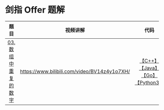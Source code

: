 # 剑指 Offer 题解

| 题目      | 视频讲解 | 代码     |
| :---:        |    :----:   |          :---: |
| [03. 数组中重复的数字](https://leetcode-cn.com/problems/shu-zu-zhong-zhong-fu-de-shu-zi-lcof/)      | https://www.bilibili.com/video/BV14z4y1o7XH/       | [【C++】](https://github.com/nsang202/jianzhiOffer/blob/main/C%2B%2B/03.%20%E6%95%B0%E7%BB%84%E4%B8%AD%E9%87%8D%E5%A4%8D%E7%9A%84%E6%95%B0%E5%AD%97.cpp)  [【Java】](https://github.com/nsang202/jianzhiOffer/blob/main/Java/03.%20%E6%95%B0%E7%BB%84%E4%B8%AD%E9%87%8D%E5%A4%8D%E7%9A%84%E6%95%B0%E5%AD%97.java) [【Go】](https://github.com/nsang202/jianzhiOffer/blob/main/Go/%2003.%20%E6%95%B0%E7%BB%84%E4%B8%AD%E9%87%8D%E5%A4%8D%E7%9A%84%E6%95%B0%E5%AD%97.go) [【Python3】](https://github.com/nsang202/jianzhiOffer/blob/main/Python3/03.%20%E6%95%B0%E7%BB%84%E4%B8%AD%E9%87%8D%E5%A4%8D%E7%9A%84%E6%95%B0%E5%AD%97.py)|
